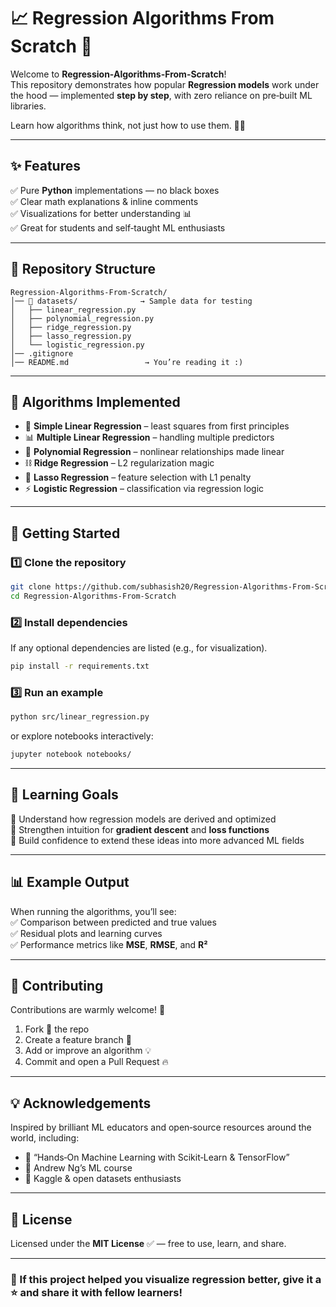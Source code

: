 
# 📈 Regression Algorithms From Scratch 🤖  

Welcome to **Regression-Algorithms-From-Scratch**!  
This repository demonstrates how popular **Regression models** work under the hood — implemented **step by step**, with zero reliance on pre‑built ML libraries.  

Learn how algorithms think, not just how to use them. 🧠✨  

---

## ✨ Features  
✅ Pure **Python** implementations — no black boxes  
✅ Clear math explanations & inline comments  
✅ Visualizations for better understanding 📊  
✅ Great for students and self‑taught ML enthusiasts  

---

## 📂 Repository Structure  

```
Regression-Algorithms-From-Scratch/
│── 📁 datasets/              → Sample data for testing
│   ├── linear_regression.py
│   ├── polynomial_regression.py
│   ├── ridge_regression.py
│   ├── lasso_regression.py
│   └── logistic_regression.py
│── .gitignore
│── README.md                 → You’re reading it :)
```

---

## 🧩 Algorithms Implemented  

- 📏 **Simple Linear Regression** – least squares from first principles  
- 📊 **Multiple Linear Regression** – handling multiple predictors  
- 🔺 **Polynomial Regression** – nonlinear relationships made linear  
- ⛓️ **Ridge Regression** – L2 regularization magic  
- 🧠 **Lasso Regression** – feature selection with L1 penalty  
- ⚡ **Logistic Regression** – classification via regression logic  

---

## 🚀 Getting Started  

### 1️⃣ Clone the repository
```bash
git clone https://github.com/subhasish20/Regression-Algorithms-From-Scratch.git
cd Regression-Algorithms-From-Scratch
```

### 2️⃣ Install dependencies  
If any optional dependencies are listed (e.g., for visualization).  
```bash
pip install -r requirements.txt
```

### 3️⃣ Run an example  
```bash
python src/linear_regression.py
```
or explore notebooks interactively:
```bash
jupyter notebook notebooks/
```

---

## 🧠 Learning Goals  

📘 Understand how regression models are derived and optimized  
🧩 Strengthen intuition for **gradient descent** and **loss functions**  
🎯 Build confidence to extend these ideas into more advanced ML fields  

---

## 📊 Example Output  

When running the algorithms, you’ll see:  
✅ Comparison between predicted and true values  
✅ Residual plots and learning curves  
✅ Performance metrics like **MSE**, **RMSE**, and **R²**  


---

## 🤝 Contributing  

Contributions are warmly welcome! 🌱  

1. Fork 🍴 the repo  
2. Create a feature branch 🌿  
3. Add or improve an algorithm 💡  
4. Commit and open a Pull Request 🔥  

---

## 💡 Acknowledgements  

Inspired by brilliant ML educators and open‑source resources around the world, including:  
- 📘 “Hands‑On Machine Learning with Scikit‑Learn & TensorFlow”  
- 📗 Andrew Ng’s ML course  
- 🧮 Kaggle & open datasets enthusiasts  

---

## 📜 License  

Licensed under the **MIT License** ✅ — free to use, learn, and share.  

---

### 🌟 If this project helped you visualize regression better, give it a ⭐ and share it with fellow learners!
```

